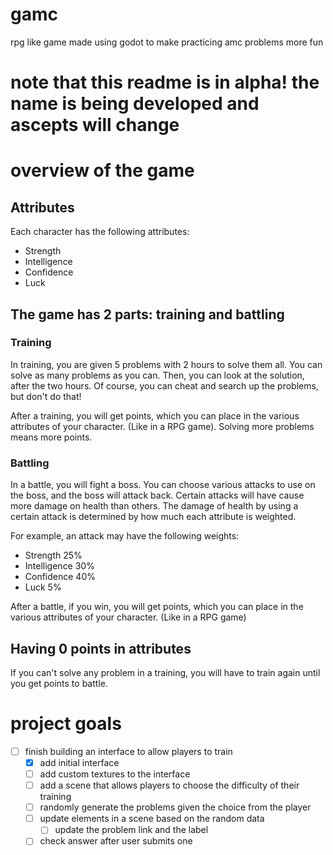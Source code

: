 # gamc

rpg like game made using godot to make practicing amc problems more fun

# note that this readme is in alpha! the name is being developed and ascepts will change

# overview of the game

## Attributes

Each character has the following attributes:

- Strength
- Intelligence
- Confidence
- Luck

## The game has 2 parts: training and battling

### Training

In training, you are given 5 problems with 2 hours to solve them all.
You can solve as many problems as you can. Then, you can look at the
solution, after the two hours. Of course, you can cheat and search up
the problems, but don't do that!

After a training, you will get points, which you can place in the various
attributes of your character. (Like in a RPG game). Solving more problems
means more points.

### Battling

In a battle, you will fight a boss. You can choose various attacks
to use on the boss, and the boss will attack back. Certain attacks
will have cause more damage on health than others. The damage of health
by using a certain attack is determined by how much each attribute is weighted.

For example, an attack may have the following weights:
- Strength 25%
- Intelligence 30%
- Confidence 40%
- Luck 5%

After a battle, if you win, you will get points, which you can place in the
various attributes of your character. (Like in a RPG game)

## Having 0 points in attributes

If you can't solve any problem in a training, you will have to train again
until you get points to battle.

# project goals
- [ ] finish building an interface to allow players to train
	- [x] add initial interface
	- [ ] add custom textures to the interface
	- [ ] add a scene that allows players to choose the difficulty of their training
	- [ ] randomly generate the problems given the choice from the player
	- [ ] update elements in a scene based on the random data
		- [ ] update the problem link and the label
	- [ ] check answer after user submits one
